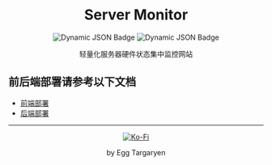 <div align="center">

# Server Monitor

</div>

<div align="center">

![Dynamic JSON Badge](https://img.shields.io/badge/dynamic/json?url=https%3A%2F%2Fraw.githubusercontent.com%2Fdzxrly%2Fserver-monitor%2Ffrontend%2Fpackage.json&query=%24.version&prefix=V&style=flat-square&label=Frontend%20Version&color=8ac926) ![Dynamic JSON Badge](https://img.shields.io/badge/dynamic/json?url=https%3A%2F%2Fraw.githubusercontent.com%2Fdzxrly%2Fserver-monitor%2Fbackend%2Finfo.json&query=%24.version&prefix=V&style=flat-square&label=Backend%20Version)

</div>

<div align="center">

轻量化服务器硬件状态集中监控网站

</div>



## 前后端部署请参考以下文档

- [前端部署](https://github.com/dzxrly/server-monitor/blob/frontend/README.md)
- [后端部署](https://github.com/dzxrly/server-monitor/blob/backend/README.md)

---

<div align="center">

[![Ko-Fi](https://img.shields.io/badge/Ko--fi-F16061?style=for-the-badge&logo=ko-fi&logoColor=white)](https://ko-fi.com/eggtargaryen)

</div>

<div align="center">

by Egg Targaryen

</div>
